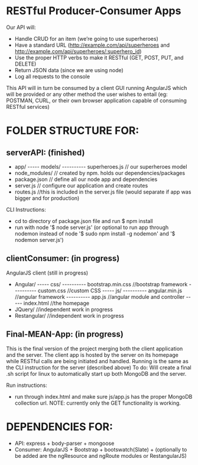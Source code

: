 # RESTful Producer-Consumer Apps

Our API will:

- Handle CRUD for an item (we’re going to use superheroes)
- Have a standard URL (http://example.com/api/superheroes and http://example.com/api/superheroes/:superhero_id)
- Use the proper HTTP verbs to make it RESTful (GET, POST, PUT, and DELETE)
- Return JSON data (since we are using node)
- Log all requests to the console

This API will in turn be consumed by a client GUI running AngularJS which will be provided or any other method the user wishes to entail (eg: POSTMAN, CURL, or their own browser application capable of consuming RESTful services)

# FOLDER STRUCTURE FOR:

serverAPI: (finished)
-
- app/
----- models/
---------- superheroes.js  // our superheroes model
- node_modules/     // created by npm. holds our dependencies/packages
- package.json      // define all our node app and dependencies
- server.js         // configure our application and create routes
- routes.js //this is included in the server.js file (would separate if app was bigger and for production)

CLI Instructions:
- cd to directory of package.json file and run $ npm install
- run with node '$ node server.js' (or optional to run app through nodemon instead of node '$ sudo npm install -g nodemon' and '$ nodemon server.js')


clientConsumer: (in progress)
-
AngularJS client (still in progress)
- Angular/
----- css/
---------- bootstrap.min.css   	//bootstrap framework
---------- custom.css	       	//custom CSS
----- js/
---------- angular.min.js	//angular framework
---------- app.js		//angular module and controller
----- index.html		//the homepage
- JQuery/     		//independent work in progress
- Restangular/       	//independent work in progress


Final-MEAN-App: (in progress)
-
This is the final version of the project merging both the client application and the server. The client app is hosted by the server on its homepage while RESTful calls are being initiated and handled. Running is the same as the CLI instruction for the server (described above)
To do: Will create a final .sh script for linux to automatically start up both MongoDB and the server.


Run instructions:
- run through index.html and make sure js/app.js has the proper MongoDB collection url. 
NOTE: currently only the GET functionality is working.

# DEPENDENCIES FOR:

- API: express + body-parser + mongoose
- Consumer: AngularJS + Bootstrap + bootswatch(Slate) + (optionally to be added are the ngResource and ngRoute modules or RestangularJS)
